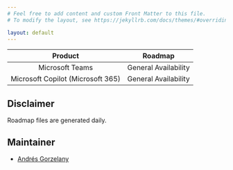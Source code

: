 ```yaml
---
# Feel free to add content and custom Front Matter to this file.
# To modify the layout, see https://jekyllrb.com/docs/themes/#overriding-theme-defaults

layout: default
---
```


| Product | Roadmap |
| :-------------: | --------- |
|Microsoft Teams | General Availability|
|Microsoft Copilot (Microsoft 365) | General Availability|

## Disclaimer
Roadmap files are generated daily.

## Maintainer
- [Andrés Gorzelany](https://www.linkedin.com/in/andresgorzelany/)
